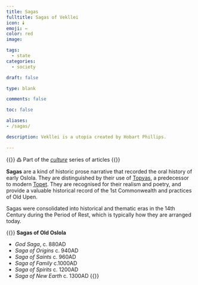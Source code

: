 ```yaml
---
title: Sagas
fulltitle: Sagas of Vekllei
icon: 🕯️
emoji: ←
color: red
image: 

tags: 
  - state
categories:
  - society

draft: false

type: blank

comments: false

toc: false

aliases:
- /sagas/

description: Vekllei is a utopia created by Hobart Phillips.

---
```

{{<note>}}
߷ Part of the *[culture](/culture/)* series of articles
{{</note>}}

**Sagas** are a kind of historic prose narrative that recorded the oral history of early Oslola. They are distinguished by their use of [Topyas](/factbook/society/culture/language/#history/), a predecessor to modern [Topet](/factbook/society/culture/language/#topet/). They are recognised for their realism and poetry, and provide a valuable historical record of the 1st Commonwealth and practices of Old Upen.

Sagas were consolidated into historical and thematic eras in the 14th Century during the Period of Rest, which is typically how they are arranged today.

{{<note panel>}}
**Sagas of Old Oslola**
- *God Saga*, c. 880AD
- *Saga of Origins* c. 940AD
- *Saga of Saints* c. 960AD
- *Saga of Family* c.1000AD
- *Saga of Spirits* c. 1200AD
- *Saga of New Earth* c. 1300AD
{{</note>}}

